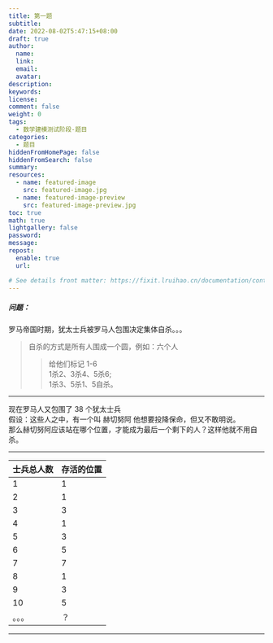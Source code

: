 ```yaml
---
title: 第一题
subtitle:
date: 2022-08-02T5:47:15+08:00
draft: true
author:
  name:
  link:
  email:
  avatar:
description:
keywords:
license:
comment: false
weight: 0
tags:
  - 数学建模测试阶段-题目
categories:
  - 题目
hiddenFromHomePage: false
hiddenFromSearch: false
summary:
resources:
  - name: featured-image
    src: featured-image.jpg
  - name: featured-image-preview
    src: featured-image-preview.jpg
toc: true
math: true
lightgallery: false
password:
message:
repost:
  enable: true
  url:

# See details front matter: https://fixit.lruihao.cn/documentation/content-management/introduction/#front-matter
---
```

##### 问题：
罗马帝国时期，犹太士兵被罗马人包围决定集体自杀。。。  
> 自杀的方式是所有人围成一个圆，例如：六个人
>> 给他们标记 1-6  
1杀2、3杀4、5杀6;  
1杀3、5杀1、5自杀。
***
现在罗马人又包围了 38 个犹太士兵  
假设：这些人之中，有一个叫 赫切努阿 他想要投降保命，但又不敢明说。  
那么赫切努阿应该站在哪个位置，才能成为最后一个剩下的人？这样他就不用自杀。
***
| 士兵总人数 | 存活的位置 |
| ------ | ----------- |
|   1    | 1           |
|   2    | 1           |
|   3    | 3           |
| 4      | 1           |
| 5      | 3           |
| 6      | 5           |
| 7      | 7           |
| 8      | 1           |
| 9      | 3           |
| 10     | 5           |
| 。。。  | ？          |
***

<!--more-->
